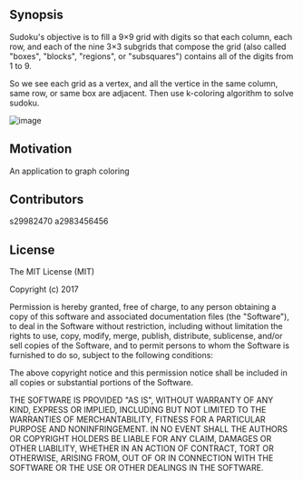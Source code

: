 ## Synopsis

Sudoku's objective is to fill a 9×9 grid with digits so
that each column, each row, and each of the
nine 3×3 subgrids that compose the grid (also
called "boxes", "blocks", "regions", or
"subsquares") contains all of the digits from 1
to 9.

So we see each grid as a vertex, and all the vertice in the same column, same row, or same box are adjacent.
Then use k-coloring algorithm to solve sudoku.

![image](https://upload.wikimedia.org/wikipedia/commons/thumb/e/e0/Sudoku_Puzzle_by_L2G-20050714_standardized_layout.svg/250px-Sudoku_Puzzle_by_L2G-20050714_standardized_layout.svg.png)

## Motivation

An application to graph coloring


## Contributors

s29982470
a2983456456

## License

The MIT License (MIT)

Copyright (c) 2017 

Permission is hereby granted, free of charge, to any person obtaining a copy of this software and associated documentation files (the "Software"), to deal in the Software without restriction, including without limitation the rights to use, copy, modify, merge, publish, distribute, sublicense, and/or sell copies of the Software, and to permit persons to whom the Software is furnished to do so, subject to the following conditions:

The above copyright notice and this permission notice shall be included in all copies or substantial portions of the Software.

THE SOFTWARE IS PROVIDED "AS IS", WITHOUT WARRANTY OF ANY KIND, EXPRESS OR IMPLIED, INCLUDING BUT NOT LIMITED TO THE WARRANTIES OF MERCHANTABILITY, FITNESS FOR A PARTICULAR PURPOSE AND NONINFRINGEMENT. IN NO EVENT SHALL THE AUTHORS OR COPYRIGHT HOLDERS BE LIABLE FOR ANY CLAIM, DAMAGES OR OTHER LIABILITY, WHETHER IN AN ACTION OF CONTRACT, TORT OR OTHERWISE, ARISING FROM, OUT OF OR IN CONNECTION WITH THE SOFTWARE OR THE USE OR OTHER DEALINGS IN THE SOFTWARE.
